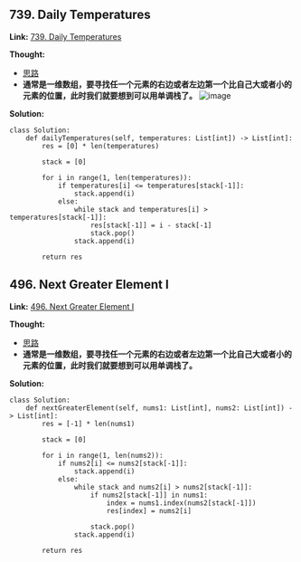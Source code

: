## 739. Daily Temperatures ##

**Link:** [739. Daily Temperatures](https://leetcode.com/problems/daily-temperatures/description/)

**Thought:**
- [思路](https://programmercarl.com/0739.%E6%AF%8F%E6%97%A5%E6%B8%A9%E5%BA%A6.html#%E6%80%9D%E8%B7%AF)
 - **通常是一维数组，要寻找任一个元素的右边或者左边第一个比自己大或者小的元素的位置，此时我们就要想到可以用单调栈了。**
![image](https://user-images.githubusercontent.com/69004164/217082745-a157345a-6acc-4dc7-8e8e-eb6776ba2784.png)

**Solution:**
```
class Solution:
    def dailyTemperatures(self, temperatures: List[int]) -> List[int]:
        res = [0] * len(temperatures)

        stack = [0]

        for i in range(1, len(temperatures)):
            if temperatures[i] <= temperatures[stack[-1]]:
                stack.append(i)
            else:
                while stack and temperatures[i] > temperatures[stack[-1]]:
                    res[stack[-1]] = i - stack[-1]
                    stack.pop()
                stack.append(i)
        
        return res
```

## 496. Next Greater Element I ##

**Link:** [496. Next Greater Element I](https://leetcode.com/problems/next-greater-element-i/description/)

**Thought:**
- [思路](https://programmercarl.com/0496.%E4%B8%8B%E4%B8%80%E4%B8%AA%E6%9B%B4%E5%A4%A7%E5%85%83%E7%B4%A0I.html#%E5%85%B6%E4%BB%96%E8%AF%AD%E8%A8%80%E7%89%88%E6%9C%AC)
 - **通常是一维数组，要寻找任一个元素的右边或者左边第一个比自己大或者小的元素的位置，此时我们就要想到可以用单调栈了。**


**Solution:**
```
class Solution:
    def nextGreaterElement(self, nums1: List[int], nums2: List[int]) -> List[int]:
        res = [-1] * len(nums1)

        stack = [0]

        for i in range(1, len(nums2)):
            if nums2[i] <= nums2[stack[-1]]:
                stack.append(i)
            else:
                while stack and nums2[i] > nums2[stack[-1]]:
                    if nums2[stack[-1]] in nums1:
                        index = nums1.index(nums2[stack[-1]])
                        res[index] = nums2[i]

                    stack.pop()
                stack.append(i)
        
        return res
```
